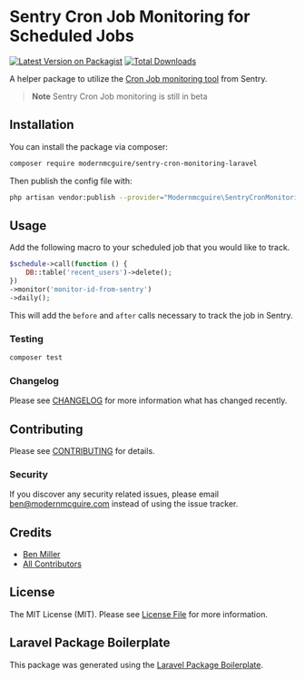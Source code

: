 # Sentry Cron Job Monitoring for Scheduled Jobs

[![Latest Version on Packagist](https://img.shields.io/packagist/v/modernmcguire/sentry-cron-monitoring-laravel.svg?style=flat-square)](https://packagist.org/packages/modernmcguire/sentry-cron-monitoring-laravel)
[![Total Downloads](https://img.shields.io/packagist/dt/modernmcguire/sentry-cron-monitoring-laravel.svg?style=flat-square)](https://packagist.org/packages/modernmcguire/sentry-cron-monitoring-laravel)

A helper package to utilize the [Cron Job monitoring tool](https://docs.sentry.io/product/crons/) from Sentry.

> **Note** Sentry Cron Job monitoring is still in beta

## Installation

You can install the package via composer:

```bash
composer require modernmcguire/sentry-cron-monitoring-laravel
```

Then publish the config file with:

```bash
php artisan vendor:publish --provider="Modernmcguire\SentryCronMonitoringLaravel\SentryCronMonitoringLaravelServiceProvider"
```

## Usage

Add the following macro to your scheduled job that you would like to track.
```php
$schedule->call(function () {
    DB::table('recent_users')->delete();
})
->monitor('monitor-id-from-sentry')
->daily();
```

This will add the `before` and `after` calls necessary to track the job in Sentry.

### Testing

```bash
composer test
```

### Changelog

Please see [CHANGELOG](CHANGELOG.md) for more information what has changed recently.

## Contributing

Please see [CONTRIBUTING](CONTRIBUTING.md) for details.

### Security

If you discover any security related issues, please email ben@modernmcguire.com instead of using the issue tracker.

## Credits

-   [Ben Miller](https://github.com/modernmcguire)
-   [All Contributors](../../contributors)

## License

The MIT License (MIT). Please see [License File](LICENSE.md) for more information.

## Laravel Package Boilerplate

This package was generated using the [Laravel Package Boilerplate](https://laravelpackageboilerplate.com).
